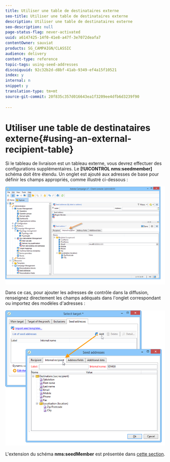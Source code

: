 ```yaml
---
title: Utiliser une table de destinataires externe
seo-title: Utiliser une table de destinataires externe
description: Utiliser une table de destinataires externe
seo-description: null
page-status-flag: never-activated
uuid: a6147425-14f0-41e8-a47f-3e7072deafa7
contentOwner: sauviat
products: SG_CAMPAIGN/CLASSIC
audience: delivery
content-type: reference
topic-tags: using-seed-addresses
discoiquuid: 92c32b2d-d8bf-41ab-9349-ef4a15f10521
index: y
internal: n
snippet: y
translation-type: tm+mt
source-git-commit: 20f835c357d016643ea1f3209ee4dfb6d3239f90

---
```



# Utiliser une table de destinataires externe{#using-an-external-recipient-table}

Si le tableau de livraison est un tableau externe, vous devrez effectuer des configurations supplémentaires. Le **[!UICONTROL nms:seedmember]** schéma doit être étendu. Un onglet est ajouté aux adresses de base pour définir les champs appropriés, comme illustré ci-dessous :

![](assets/s_ncs_user_seedlist_new_tab.png)

Dans ce cas, pour ajouter les adresses de contrôle dans la diffusion, renseignez directement les champs adéquats dans l&#39;onglet correspondant ou importez des modèles d&#39;adresses :

![](assets/s_ncs_user_seedlist_add_new_tab.png)

L&#39;extension du schéma **nms:seedMember** est présentée dans [cette section](../../configuration/using/seed-addresses.md).

